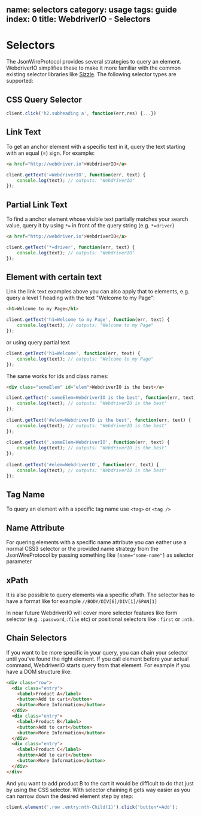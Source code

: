 name: selectors
category: usage
tags: guide
index: 0
title: WebdriverIO - Selectors
---

Selectors
=========

The JsonWireProtocol provides several strategies to query an element. WebdriverIO simplifies these
to make it more familiar with the common existing selector libraries like [Sizzle](http://sizzlejs.com/).
The following selector types are supported:

## CSS Query Selector

```js
client.click('h2.subheading a', function(err,res) {...})
```

## Link Text

To get an anchor element with a specific text in it, query the text starting with an equal (=) sign.
For example:

```html
<a href="http://webdriver.io">WebdriverIO</a>
```

```js
client.getText('=WebdriverIO', function(err, text) {
    console.log(text); // outputs: "WebdriverIO"
});
```

## Partial Link Text

To find a anchor element whose visible text partially matches your search value, query it by using `*=`
in front of the query string (e.g. `*=driver`)

```html
<a href="http://webdriver.io">WebdriverIO</a>
```

```js
client.getText('*=driver', function(err, text) {
    console.log(text); // outputs: "WebdriverIO"
});
```

## Element with certain text

Link the link text examples above you can also apply that to elements, e.g. query a level 1 heading
with the text "Welcome to my Page":

```html
<h1>Welcome to my Page</h1>
```

```js
client.getText('h1=Welcome to my Page', function(err, text) {
    console.log(text); // outputs: "Welcome to my Page"
});
```

or using query partial text

```js
client.getText('h1=Welcome', function(err, text) {
    console.log(text); // outputs: "Welcome to my Page"
});
```

The same works for ids and class names:

```html
<div class="someElem" id="elem">WebdriverIO is the best</a>
```

```js
client.getText('.someElem=WebdriverIO is the best', function(err, text) {
    console.log(text); // outputs: "WebdriverIO is the best"
});
 
client.getText('#elem=WebdriverIO is the best', function(err, text) {
    console.log(text); // outputs: "WebdriverIO is the best"
});
 
client.getText('.someElem=WebdriverIO', function(err, text) {
    console.log(text); // outputs: "WebdriverIO is the best"
});
 
client.getText('#elem=WebdriverIO', function(err, text) {
    console.log(text); // outputs: "WebdriverIO is the best"
});
```

## Tag Name

To query an element with a specific tag name use `<tag>` or `<tag />`

## Name Attribute

For quering elements with a specific name attribute you can eather use a normal CSS3 selector or the
provided name strategy from the JsonWireProtocol by passing something like `[name="some-name"]` as
selector parameter

## xPath

It is also possible to query elements via a specific xPath. The selector has to have a format like
for example `//BODY/DIV[6]/DIV[1]/SPAN[1]`

In near future WebdriverIO will cover more selector features like form selector (e.g. `:password`,`:file` etc)
or positional selectors like `:first` or `:nth`.

## Chain Selectors

If you want to be more specific in your query, you can chain your selector until you've found the right
element. If you call element before your actual command, WebdriverIO starts query from that element. For example
if you have a DOM structure like:

```html
<div class="row">
  <div class="entry">
    <label>Product A</label>
    <button>Add to cart</button>
    <button>More Information</button>
  </div>
  <div class="entry">
    <label>Product B</label>
    <button>Add to cart</button>
    <button>More Information</button>
  </div>
  <div class="entry">
    <label>Product C</label>
    <button>Add to cart</button>
    <button>More Information</button>
  </div>
</div>
```

And you want to add product B to the cart it would be difficult to do that just by using the CSS selector.
With selector chaining it gets way easier as you can narrow down the desired element step by step:

```js
client.element('.row .entry:nth-Child(1)').click('button*=Add');
```
